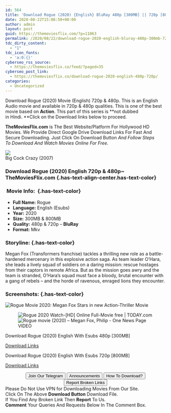 ```yaml
---
id: 564
title: 'Download Rogue (2020) {English} BluRay 480p [300MB] || 720p [800MB]'
date: 2020-08-22T15:08:50+00:00
author: admin
layout: post
guid: https://themoviesflix.com/?p=11063
permalink: /2020/08/22/download-rogue-2020-english-bluray-480p-300mb-720p-800mb/
tdc_dirty_content:
  - "1"
tdc_icon_fonts:
  - 'a:0:{}'
cyberseo_rss_source:
  - https://themoviesflix.co/feed/?paged=35
cyberseo_post_link:
  - https://themoviesflix.co/download-rogue-2020-english-480p-720p/
categories:
  - Uncategorized
---
```

Download Rogue (2020)&nbsp;Movie (English)&nbsp;720p&nbsp;&&nbsp;480p. This is an English Audio movie and available in&nbsp;720p&nbsp;&&nbsp;480p&nbsp;qualities. This is one of the best movie based on&nbsp;**Action**. This part of this series is&nbsp;**not dubbed in&nbsp;Hindi.&nbsp;**Click on the Download links below to proceed.

**TheMoviesFlix.com**&nbsp;is The Best Website/Platform For Hollywood HD Movies. We Provide Direct Google Drive Download Links For Fast And Secure Downloading. Just Click On Download Button&nbsp;_And Follow Steps To&nbsp;Download And Watch Movies Online For Free._

<div class="imdbwp imdbwp--movie dark">
  <div class="imdbwp__thumb">
    <a class="imdbwp__link" target="_blank" title="Big Cock Crazy" href="https://www.imdb.com/title/tt1157612/" rel="nofollow noopener noreferrer"><img class="imdbwp__img" src="https://themoviesflix.co/wp-content/plugins/imdb-for-wordpress/assets/img/placeholder.png" /></a>
  </div>
  
  <div class="imdbwp__content">
    <div class="imdbwp__header">
      <span class="imdbwp__title">Big Cock Crazy</span> (2007)
    </div>
  </div>
</div>

### Download Rogue&nbsp;(2020) English 720p & 480p~ TheMoviesFlix.com {.has-text-align-center.has-text-color}

### &nbsp;Movie Info:&nbsp; {.has-text-color}

  * **Full Name:** Rogue&nbsp;
  * **Language:**&nbsp;English (Esubs)
  * **Year:**&nbsp;2020
  * **Size:**&nbsp;300MB & 800MB
  * **Quality:**&nbsp;480p & 720p –&nbsp;**BluRay**
  * **Format:**&nbsp;Mkv

### Storyline: {.has-text-color}

Megan Fox (Transformers franchise) tackles a thrilling new role as a battle-hardened mercenary in this explosive action saga. As team leader O’Hara, she leads a lively squad of soldiers on a daring mission: rescue hostages from their captors in remote Africa. But as the mission goes awry and the team is stranded, O’Hara’s squad must face a bloody, brutal encounter with a gang of rebels – and the horde of ravenous, enraged lions they encounter.

### Screenshots: {.has-text-color}<figure class="wp-block-image">

![Rogue Movie 2020: Megan Fox Stars in new Action-Thriller Movie](https://philnews.ph/wp-content/uploads/2020/07/rogue-megan-fox.jpg) </figure> <figure class="wp-block-image">![Rogue 2020 Watch-[HD] Online Full-Movie free | TODAY.com](https://d2zcsajde7b23y.cloudfront.net/o/03a589a08150d6fef9cb957b634f297eb6727993.jpg)<figcaption>![Rogue movie (2020) – Megan Fox, Philip - One News Page VIDEO](https://video.newsserve.net/v/20200721/1309376993-Rogue-movie-2020-Megan-Fox-Philip-Winchester_hires.jpg)</figcaption></figure> 

<p class="has-text-align-center has-text-color has-medium-font-size">
  Download&nbsp;Rogue (2020) English With Esubs 480p&nbsp;[300MB]
</p>

<span class="mb-center maxbutton-3-center"><span class="maxbutton-3-container mb-container"><a class="maxbutton-3 maxbutton maxbutton-post-button" target="_blank" rel="nofollow noopener noreferrer" href="https://coinquint.com/a7475/"><span class="mb-text">Download Links</span></a></span></span>

<p class="has-text-align-center has-text-color has-medium-font-size">
  Download&nbsp;Rogue (2020) English With Esubs 720p&nbsp;[800MB]
</p>

<span class="mb-center maxbutton-3-center"><span class="maxbutton-3-container mb-container"><a class="maxbutton-3 maxbutton maxbutton-post-button" target="_blank" rel="nofollow noopener noreferrer" href="https://coinquint.com/a7478/"><span class="mb-text">Download Links</span></a></span></span>

<center>
</center>

<center>
  <a href="https://t.me/themoviesflixcom" target="_blank" data-wpel-link="external" rel="nofollow external noopener noreferrer"><button class="button button5">Join Our Telegram</button></a> <a href="https://themoviesflix.co/download-rogue-2020-english-480p-720p/#" target="_blank" data-wpel-link="external" rel="nofollow external noopener noreferrer"><button class="button button5">Announcements</button></a> <a href="https://themoviesflix.com/how-to-download/" target="_blank" data-wpel-link="external" rel="nofollow external noopener noreferrer"><button class="button button5">How To Download?</button></a> <a href="https://themoviesflix.co/download-rogue-2020-english-480p-720p/#" target="_blank" data-wpel-link="external" rel="nofollow external noopener noreferrer"><button class="button button5">Report Broken Links</button></a>
</center>

<div class="alert alert-danger">
  Please Do Not Use VPN for Downloading Movies From Our Site.
</div>

<div class="alert alert-success">
  Click On The Above <strong>Download Button</strong> Download File.
</div>

<div class="alert alert-warning">
  If You Find Any Broken Link Then <strong>Report</strong> To Us.
</div>

<div class="alert alert-info">
  <strong>Comment</strong> Your Queries And Requests Below In The Comment Box.
</div>
